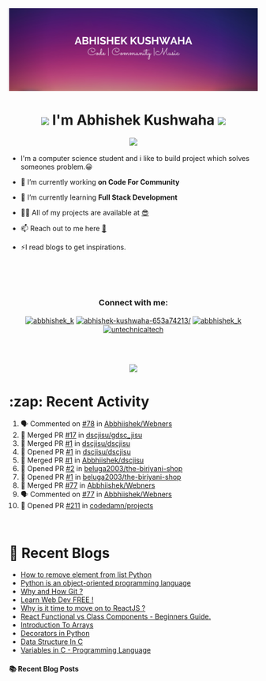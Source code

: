 <img src="./profileheader.png">

<h1 align="center"> <img src="https://c.tenor.com/HO7EBVsu04oAAAAi/pikachu-pokemon.gif" width="50"> I'm Abhishek Kushwaha <img src="https://cdn.discordapp.com/emojis/852778687958482944.gif?v=1" width="50"></h1>
<p align="center">
  <img src="https://readme-typing-svg.herokuapp.com?color=00FFFF&width=380&height=45&lines=UG+at+JIS+UNIVERSITY;GDSC+Lead+22;Discord+Bot+Developer;Full+Stack+Developer;Open-Source+Enthusiast;Nice+To+Meet+You+...;&center=true">
  </p>





- I'm a computer science student and i like to build project which solves someones problem.😀

- 🔭 I’m currently working **on Code For Community**

- 🌱 I’m currently learning **Full Stack Development**

- 👨‍💻 All of my projects are available at [😎](https://github.com/Abbhiishek)

- 📫 Reach out to me here **[📧](abhishekkushwaha1479@gmail.com)**

- ⚡I read blogs to get inspirations.

<br>
<br>
<br>

<h3  align="center">Connect with me:</h3>
<p  align="center">
<a href="https://twitter.com/abbhishek_k" target="blank"><img align="center" src="https://raw.githubusercontent.com/rahuldkjain/github-profile-readme-generator/master/src/images/icons/Social/twitter.svg" alt="abbhishek_k" height="30" width="40" /></a>
<a href="https://linkedin.com/in/abhishek-kushwaha-653a74213/" target="blank"><img align="center" src="https://raw.githubusercontent.com/rahuldkjain/github-profile-readme-generator/master/src/images/icons/Social/linked-in-alt.svg" alt="abhishek-kushwaha-653a74213/" height="30" width="40" /></a>
<a href="https://instagram.com/abbhishek_k" target="blank"><img align="center" src="https://raw.githubusercontent.com/rahuldkjain/github-profile-readme-generator/master/src/images/icons/Social/instagram.svg" alt="abbhishek_k" height="30" width="40" /></a>
<a href="https://www.youtube.com/c/UCDV_cwac9byivL5hvpU9mHQ" target="blank"><img align="center" src="https://raw.githubusercontent.com/rahuldkjain/github-profile-readme-generator/master/src/images/icons/Social/youtube.svg" alt="untechnicaltech" height="30" width="40" /></a>

</p>
<br>
<br>
<p align="center">

<img src="https://www.holopin.io/api/user/board?user=abbhiishek" >
<h1>:zap: Recent Activity</h1>

<!--START_SECTION:activity-->
1. 🗣 Commented on [#78](https://github.com/Abbhiishek/Webners/issues/78) in [Abbhiishek/Webners](https://github.com/Abbhiishek/Webners)
2. 🎉 Merged PR [#17](https://github.com/dscjisu/gdsc_jisu/pull/17) in [dscjisu/gdsc_jisu](https://github.com/dscjisu/gdsc_jisu)
3. 🎉 Merged PR [#1](https://github.com/dscjisu/dscjisu/pull/1) in [dscjisu/dscjisu](https://github.com/dscjisu/dscjisu)
4. 💪 Opened PR [#1](https://github.com/dscjisu/dscjisu/pull/1) in [dscjisu/dscjisu](https://github.com/dscjisu/dscjisu)
5. 🎉 Merged PR [#1](https://github.com/Abbhiishek/dscjisu/pull/1) in [Abbhiishek/dscjisu](https://github.com/Abbhiishek/dscjisu)
6. 💪 Opened PR [#2](https://github.com/beluga2003/the-biriyani-shop/pull/2) in [beluga2003/the-biriyani-shop](https://github.com/beluga2003/the-biriyani-shop)
7. 💪 Opened PR [#1](https://github.com/beluga2003/the-biriyani-shop/pull/1) in [beluga2003/the-biriyani-shop](https://github.com/beluga2003/the-biriyani-shop)
8. 🎉 Merged PR [#77](https://github.com/Abbhiishek/Webners/pull/77) in [Abbhiishek/Webners](https://github.com/Abbhiishek/Webners)
9. 🗣 Commented on [#77](https://github.com/Abbhiishek/Webners/issues/77) in [Abbhiishek/Webners](https://github.com/Abbhiishek/Webners)
10. 💪 Opened PR [#211](https://github.com/codedamn/projects/pull/211) in [codedamn/projects](https://github.com/codedamn/projects)
<!--END_SECTION:activity-->
</p>
<br>

<h1>📰 Recent Blogs</h1>

<!-- BLOG-POST-LIST:START -->
- [How to remove element from list Python](https://dev.to/abbhiishek/how-to-remove-element-from-list-python-22d6)
- [Python is an object-oriented programming language](https://dev.to/abbhiishek/python-an-object-oriented-programming-language-2ob8)
- [Why and How Git ?](https://dev.to/abbhiishek/why-and-how-git--25cl)
- [Learn Web Dev FREE !](https://dev.to/abbhiishek/learn-web-dev-free--2pl9)
- [Why is it time to move on to ReactJS ?](https://dev.to/abbhiishek/why-is-it-time-to-move-on-to-reactjs--4na1)
- [React Functional vs Class Components - Beginners Guide.](https://dev.to/abbhiishek/react-functional-vs-class-components-beginners-guide-4ca3)
- [Introduction To Arrays](https://dev.to/abbhiishek/introduction-to-arrays-4d59)
- [Decorators in Python](https://dev.to/abbhiishek/decorators-in-python-cm7)
- [Data Structure In C](https://dev.to/abbhiishek/data-structure-in-c-126l)
- [Variables in C - Programming Language](https://dev.to/abbhiishek/variables-in-c-programming-language-54m9)
<!-- BLOG-POST-LIST:END -->
  
  
#### :books: Recent Blog Posts

<!-- HASHNODE_BLOG:START -->
<!-- HASHNODE_BLOG:END -->
